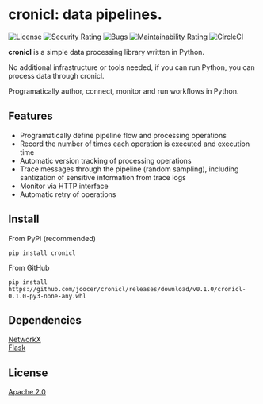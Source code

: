 # cronicl: data pipelines.

[![License](https://img.shields.io/badge/License-Apache%202.0-blue.svg)](https://github.com/joocer/danvers/blob/master/LICENSE)
[![Security Rating](https://sonarcloud.io/api/project_badges/measure?project=joocer_cronicl&metric=security_rating)](https://sonarcloud.io/dashboard?id=joocer_cronicl)
[![Bugs](https://sonarcloud.io/api/project_badges/measure?project=joocer_cronicl&metric=bugs)](https://sonarcloud.io/dashboard?id=joocer_cronicl)
[![Maintainability Rating](https://sonarcloud.io/api/project_badges/measure?project=joocer_cronicl&metric=sqale_rating)](https://sonarcloud.io/dashboard?id=joocer_cronicl)
[![CircleCI](https://circleci.com/gh/joocer/cronicl.svg?style=svg)](<LINK>)

**cronicl** is a simple data processing library written in Python.

No additional infrastructure or tools needed, if you can run Python, you can process data through cronicl.

Programatically author, connect, monitor and run workflows in Python.

## Features
-  Programatically define pipeline flow and processing operations
-  Record the number of times each operation is executed and execution time
-  Automatic version tracking of processing operations
-  Trace messages through the pipeline (random sampling), including santization of sensitive information from trace logs
-  Monitor via HTTP interface 
-  Automatic retry of operations

## Install

From PyPi (recommended)
~~~
pip install cronicl
~~~
From GitHub
~~~
pip install https://github.com/joocer/cronicl/releases/download/v0.1.0/cronicl-0.1.0-py3-none-any.whl
~~~

## Dependencies

[NetworkX](https://networkx.org/)  
[Flask](https://flask.palletsprojects.com/)

## License
[Apache 2.0](LICENSE)


